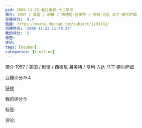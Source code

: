 ```yaml
---
pid: 2008-11-22-看过电影-十二怒汉
简介: 1957 / 美国 / 剧情 / 西德尼·吕美特 / 亨利·方达 马丁·鲍尔萨姆
豆瓣评分: '9.4'
链接: https://movie.douban.com/subject/1293182/
创建时间: '2008-11-22 11:48:29'
我的评分: '5'
标签:
评论:
tags: [douban]
categories: [timeline]
---
```

简介:1957 / 美国 / 剧情 / 西德尼·吕美特 / 亨利·方达 马丁·鲍尔萨姆

豆瓣评分:9.4

[链接](https://movie.douban.com/subject/1293182/)

我的评分:5

标签:

评论:


